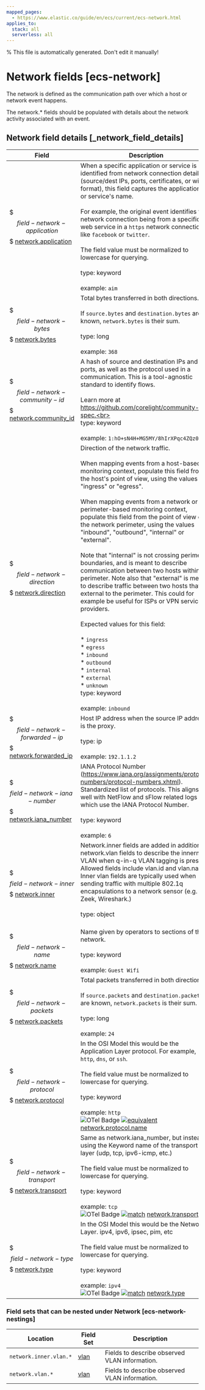 ```yaml
---
mapped_pages:
  - https://www.elastic.co/guide/en/ecs/current/ecs-network.html
applies_to:
  stack: all
  serverless: all
---
```

% This file is automatically generated. Don't edit it manually!

# Network fields [ecs-network]

The network is defined as the communication path over which a host or network event happens.

The network.* fields should be populated with details about the network activity associated with an event.

## Network field details [_network_field_details]

| Field | Description | Level |
| --- | --- | --- |
| $$$field-network-application$$$ [network.application](#field-network-application) | When a specific application or service is identified from network connection details (source/dest IPs, ports, certificates, or wire format), this field captures the application's or service's name.<br><br>For example, the original event identifies the network connection being from a specific web service in a `https` network connection, like `facebook` or `twitter`.<br><br>The field value must be normalized to lowercase for querying.<br><br>type: keyword<br><br>example: `aim`<br> | extended |
| $$$field-network-bytes$$$ [network.bytes](#field-network-bytes) | Total bytes transferred in both directions.<br><br>If `source.bytes` and `destination.bytes` are known, `network.bytes` is their sum.<br><br>type: long<br><br>example: `368`<br> | core |
| $$$field-network-community-id$$$ [network.community_id](#field-network-community-id) | A hash of source and destination IPs and ports, as well as the protocol used in a communication. This is a tool-agnostic standard to identify flows.<br><br>Learn more at https://github.com/corelight/community-id-spec.<br><br>type: keyword<br><br>example: `1:hO+sN4H+MG5MY/8hIrXPqc4ZQz0=`<br> | extended |
| $$$field-network-direction$$$ [network.direction](#field-network-direction) | Direction of the network traffic.<br><br>When mapping events from a host-based monitoring context, populate this field from the host's point of view, using the values "ingress" or "egress".<br><br>When mapping events from a network or perimeter-based monitoring context, populate this field from the point of view of the network perimeter, using the values "inbound", "outbound", "internal" or "external".<br><br>Note that "internal" is not crossing perimeter boundaries, and is meant to describe communication between two hosts within the perimeter. Note also that "external" is meant to describe traffic between two hosts that are external to the perimeter. This could for example be useful for ISPs or VPN service providers.<br><br>Expected values for this field:<br><br>* `ingress`<br>* `egress`<br>* `inbound`<br>* `outbound`<br>* `internal`<br>* `external`<br>* `unknown`<br>type: keyword<br><br>example: `inbound`<br> | core |
| $$$field-network-forwarded-ip$$$ [network.forwarded_ip](#field-network-forwarded-ip) | Host IP address when the source IP address is the proxy.<br><br>type: ip<br><br>example: `192.1.1.2`<br> | core |
| $$$field-network-iana-number$$$ [network.iana_number](#field-network-iana-number) | IANA Protocol Number (https://www.iana.org/assignments/protocol-numbers/protocol-numbers.xhtml). Standardized list of protocols. This aligns well with NetFlow and sFlow related logs which use the IANA Protocol Number.<br><br>type: keyword<br><br>example: `6`<br> | extended |
| $$$field-network-inner$$$ [network.inner](#field-network-inner) | Network.inner fields are added in addition to network.vlan fields to describe the innermost VLAN when q-in-q VLAN tagging is present. Allowed fields include vlan.id and vlan.name. Inner vlan fields are typically used when sending traffic with multiple 802.1q encapsulations to a network sensor (e.g. Zeek, Wireshark.)<br><br>type: object<br><br> | extended |
| $$$field-network-name$$$ [network.name](#field-network-name) | Name given by operators to sections of their network.<br><br>type: keyword<br><br>example: `Guest Wifi`<br> | extended |
| $$$field-network-packets$$$ [network.packets](#field-network-packets) | Total packets transferred in both directions.<br><br>If `source.packets` and `destination.packets` are known, `network.packets` is their sum.<br><br>type: long<br><br>example: `24`<br> | core |
| $$$field-network-protocol$$$ [network.protocol](#field-network-protocol) | In the OSI Model this would be the Application Layer protocol. For example, `http`, `dns`, or `ssh`.<br><br>The field value must be normalized to lowercase for querying.<br><br>type: keyword<br><br>example: `http`<br>![OTel Badge](https://img.shields.io/badge/OpenTelemetry-4a5ca6?style=flat&logo=opentelemetry) [![equivalent](https://img.shields.io/badge/equivalent-1ba9f5?style=flat)](/reference/ecs-opentelemetry.md#ecs-opentelemetry-relation) [network.protocol.name](https://opentelemetry.io/docs/specs/semconv/attributes-registry/network/#network-protocol-name) | core |
| $$$field-network-transport$$$ [network.transport](#field-network-transport) | Same as network.iana_number, but instead using the Keyword name of the transport layer (udp, tcp, ipv6-icmp, etc.)<br><br>The field value must be normalized to lowercase for querying.<br><br>type: keyword<br><br>example: `tcp`<br>![OTel Badge](https://img.shields.io/badge/OpenTelemetry-4a5ca6?style=flat&logo=opentelemetry) [![match](https://img.shields.io/badge/match-93c93e?style=flat)](/reference/ecs-opentelemetry.md#ecs-opentelemetry-relation) [network.transport](https://opentelemetry.io/docs/specs/semconv/attributes-registry/network/#network-transport) | core |
| $$$field-network-type$$$ [network.type](#field-network-type) | In the OSI Model this would be the Network Layer. ipv4, ipv6, ipsec, pim, etc<br><br>The field value must be normalized to lowercase for querying.<br><br>type: keyword<br><br>example: `ipv4`<br>![OTel Badge](https://img.shields.io/badge/OpenTelemetry-4a5ca6?style=flat&logo=opentelemetry) [![match](https://img.shields.io/badge/match-93c93e?style=flat)](/reference/ecs-opentelemetry.md#ecs-opentelemetry-relation) [network.type](https://opentelemetry.io/docs/specs/semconv/attributes-registry/network/#network-type) | core |


### Field sets that can be nested under Network [ecs-network-nestings]

| Location | Field Set | Description |
| --- | --- | --- |
| `network.inner.vlan.*` | [vlan](/reference/ecs-vlan.md) | Fields to describe observed VLAN information. |
| `network.vlan.*` | [vlan](/reference/ecs-vlan.md) | Fields to describe observed VLAN information. |
